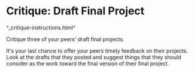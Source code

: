 Critique: Draft Final Project
=============================

^_critique-instructions.html^

Critique three of your peers' draft final projects.

It's your last chance to offer your peers timely feedback on their projects.
Look at the drafts that they posted and suggest things that they should
consider as the work toward the final version of their final project.
